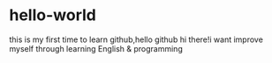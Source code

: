 # hello-world
this is my first time to learn github,hello github
hi there!i want improve myself through learning English & programming
